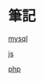 # 筆記

[mysql](https://github.com/alanwang1207/note/blob/master/mysql.md)

[js](https://github.com/alanwang1207/note/blob/master/js.md)

[php](https://github.com/alanwang1207/note/blob/master/php.md)
